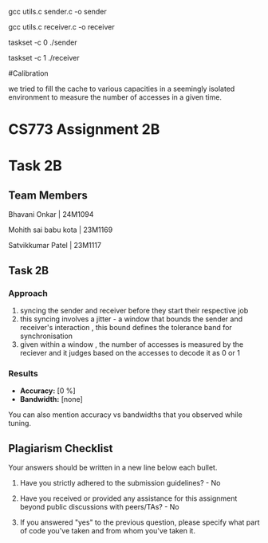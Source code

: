  
gcc utils.c sender.c -o sender

gcc utils.c receiver.c -o receiver 

taskset -c 0 ./sender

taskset -c 1 ./receiver

#Calibration

we tried to fill the cache to various capacities in a seemingly isolated environment to measure the number of accesses in a given time.

# CS773 Assignment 2B

# Task 2B

## Team Members
Bhavani Onkar | 24M1094

Mohith sai babu kota | 23M1169

Satvikkumar Patel | 23M1117

## Task 2B
### Approach

1. syncing the sender and receiver before they start their respective job
2. this syncing involves a jitter - a window that bounds the sender and receiver's interaction , this bound defines the tolerance band for synchronisation
3. given within a window , the number of accesses is measured by the reciever and it judges based on the accesses to decode it as 0 or 1 



### Results
- **Accuracy:** [0 %]
- **Bandwidth:** [none]

You can also mention accuracy vs bandwidths that you observed while tuning.


## Plagiarism Checklist
Your answers should be written in a new line below each bullet.

1. Have you strictly adhered to the submission guidelines? - No

2. Have you received or provided any assistance for this assignment beyond public discussions with peers/TAs? - No

3. If you answered "yes" to the previous question, please specify what part of code you've taken and from whom you've taken it.

